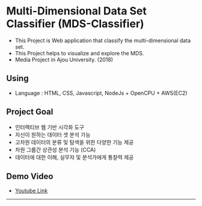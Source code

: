 # Multi-Dimensional Data Set Classifier (MDS-Classifier)
- This Project is Web application that classify the multi-dimensional data set.
- This Project helps to visualize and explore the MDS.
- Media Project in Ajou University. (2018)

## Using
- Language : HTML, CSS, Javascript, NodeJs + OpenCPU + AWS(EC2)

## Project Goal
- 인터랙티브 웹 기반 시각화 도구
- 자신이 원하는 데이터 셋 분석 가능
- 고차원 데이터의 분류 및 탐색을 위한 다양한 기능 제공
- 차원 그룹간 상관성 분석 기능 (CCA)
- 데이터에 대한 이해, 실무자 및 분석가에게 통찰력 제공

## Demo Video
- [Youtube Link](https://www.youtube.com/watch?v=d_HFy_u4ec4&feature=youtu.be)

***
